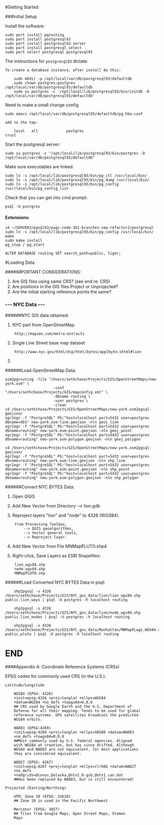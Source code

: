 #Getting Started

###Initial Setup

Install the software:

	sudo port install pgrouting
	sudo port install postgresql93
	sudo port install postgresql93-server
	sudo port install postgresql_select
	sudo port select postgresql postgresql93


The instructions for `postgresql93` dictate:

	To create a database instance, after install do this:
	
 		sudo mkdir -p /opt/local/var/db/postgresql93/defaultdb
 		sudo chown postgres:postgres /opt/local/var/db/postgresql93/defaultdb
 		sudo su postgres -c '/opt/local/lib/postgresql93/bin/initdb -D /opt/local/var/db/postgresql93/defaultdb' 

Need to make a small change config

	sudo emacs /opt/local/var/db/postgresql93/defaultdb/pg_hba.conf

	add to the top:
	
		local   all             postgres                                trust

Start the postgresql server:

	sudo su postgres -c "/opt/local/lib/postgresql93/bin/postgres -D /opt/local/var/db/postgresql93/defaultdb"

Make sure executables are linked:

	sudo ln -s /opt/local/lib/postgresql93/bin/pg_ctl /usr/local/bin/
	sudo ln -s /opt/local/lib/postgresql93/bin/pg_dump /usr/local/bin/
	sudo ln -s /opt/local/lib/postgresql93/bin/pg_config /usr/local/bin/pg_config_list
	

Check that you can get into cmd prompt:

	psql -U postgres

#### Extensions:

	cd ~/SERVER3/pgsql93/pagc-code-361-branches-sew-refactor2/postgresql
	sudo ln -s /opt/local/lib/postgresql93/bin/pg_config /usr/local/bin/
	make
	sudo make install
	pg_stop / pg_start
	
	ALTER DATABASE routing SET search_path=public, tiger;

#Loading Data

####IMPORTANT CONSIDERATIONS:

1. Are GIS files using same CRS? (see end re: CRS)
2. Are positions in the GIS files Project or Unprojected?
3. Are the initial starting reference points the same?


### --- NYC Data ---

######NYC GIS data obtained:

1. NYC part from OpenStreetMap

		http://mapzen.com/metro-extracts

2. Single Line Street base map dataset

		http://www.nyc.gov/html/dcp/html/bytes/applbyte.shtml#lion
3. 


######Load OpenStreetMap Data:
	
	osm2pgrouting -file "/Users/sethchase/Projects/GIS/OpenStreetMaps/new-york.osm" \
                          -conf "/Users/sethchase/Projects/GIS/mapconfig.xml" \
                          -dbname routing \
                          -user postgres \
                          -clean
	cd /Users/sethchase/Projects/GIS/OpenStreetMaps/new-york.osm2pgsql-geojson/
	ogr2ogr -f "PostgreSQL" PG:"host=localhost port=5432 user=postgres dbname=db1" new-york.osm-line.geojson -nln geoj_line
	ogr2ogr -f "PostgreSQL" PG:"host=localhost port=5432 user=postgres dbname=routing" new-york.osm-point.geojson -nln geoj_point
	ogr2ogr -f "PostgreSQL" PG:"host=localhost port=5432 user=postgres dbname=routing" new-york.osm-polygon.geojson -nln geoj_polygon
	
	cd /Users/sethchase/Projects/GIS/OpenStreetMaps/new-york.osm2pgsql-geojson/
	ogr2ogr -f "PostgreSQL" PG:"host=localhost port=5432 user=postgres dbname=routing" new-york.osm-line.geojson -nln shp_line
	ogr2ogr -f "PostgreSQL" PG:"host=localhost port=5432 user=postgres dbname=routing" new-york.osm-point.geojson -nln shp_point
	ogr2ogr -f "PostgreSQL" PG:"host=localhost port=5432 user=postgres dbname=routing" new-york.osm-polygon.geojson -nln shp_polygon

######Convert NYC BYTES Data:

1. Open QGIS

2. Add New Vector from Directory --> lion.gdb

3. Reproject layers "lion" and "node" to 4326 (WGS84).
	
		from Processing Toolbox,
			--> QGIS geoalgorithms,
			--> Vector general tools,
			--> Reproject layer.
		
4. Add New Vector from File MNMapPLUTO.shp4

5. Right-click, Save Layers as ESRI Shapefiles:
		
		lion_wgs84.shp
		node_wgs84.shp
		MNMapPLUTO.shp

######Load Converted NYC BYTES Data in psql:
		
		shp2pgsql -s 4326 /Users/sethchase/Projects/GIS/NYC_gov_data/lion/lion_wgs84.shp public.lion_ways | psql -U postgres -h localhost routing
		
		shp2pgsql -s 4326 /Users/sethchase/Projects/GIS/NYC_gov_data/lion/node_wgs84.shp public.lion_nodes | psql -U postgres -h localhost routing
		
		shp2pgsql -s 4326 /Users/sethchase/Projects/GIS/NYC_gov_data/Manhattan/MNMapPLwgs_WGS84.shp public.pluto | psql -U postgres -h localhost routing
		
# END

####Appendix A:  Coordinate Reference Systems (CRSs)

EPSG codes for commonly used CRS (in the U.S.):
	
	Latitude/Longitude
	
		WGS84 (EPSG: 4326) 
		+init=epsg:4326 +proj=longlat +ellps=WGS84 
		+datum=WGS84 +no_defs +towgs84=0,0,0
		## CRS used by Google Earth and the U.S. Department of 
		Defense for all their mapping. Tends to be used for global 
		reference systems. GPS satellites broadcast the predicted 
		WGS84 orbits.
	
		NAD83 (EPSG:4269) 
		+init=epsg:4269 +proj=longlat +ellps=GRS80 +datum=NAD83 
		+no_defs +towgs84=0,0,0
		##Most commonly used by U.S. federal agencies. Aligned 
		with WGS84 at creation, but has since drifted. Although 
		WGS84 and NAD83 are not equivalent, for most applications 
		they are considered equivalent.
	
		NAD27 (EPSG: 4267)
		+init=epsg:4267 +proj=longlat +ellps=clrk66 +datum=NAD27 
		+no_defs
		+nadgrids=@conus,@alaska,@ntv2_0.gsb,@ntv1_can.dat
		##Has been replaced by NAD83, but is still encountered!

	Projected (Easting/Northing)
	
		UTM, Zone 10 (EPSG: 32610)
		## Zone 10 is used in the Pacific Northwest
	
		Mercator (EPSG: 3857)
		## Tiles from Google Maps, Open Street Maps, Stamen 
		Maps

